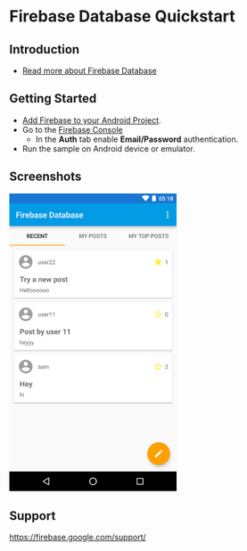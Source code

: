 Firebase Database Quickstart
=============================

Introduction
------------

- [Read more about Firebase Database](https://firebase.google.com/docs/database)

Getting Started
---------------

- [Add Firebase to your Android Project](https://firebase.google.com/docs/android/setup).
- Go to the [Firebase Console](https://console.firebase.google.com)
  - In the **Auth** tab enable **Email/Password** authentication.
- Run the sample on Android device or emulator.

Screenshots
-----------
<img src="app/src/screen.png" height="534" width="300"/>

Support
-------

https://firebase.google.com/support/

